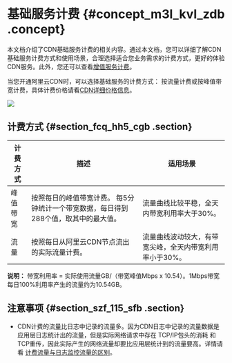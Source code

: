 # 基础服务计费 {#concept_m3l_kvl_zdb .concept}

本文档介绍了CDN基础服务计费的相关内容。通过本文档，您可以详细了解CDN基础服务计费方式和使用场景，合理选择适合您业务需求的计费方式，更好的体验CDN服务。此外，您还可以查看[增值服务计费](intl.zh-CN/产品定价/计费方式/增值服务计费.md#)。

当您开通阿里云CDN时，可以选择基础服务的计费方式： 按流量计费或按峰值带宽计费，具体计费价格请看[CDN详细价格信息](https://www.alibabacloud.com/zh/product/cdn/pricing?spm=a2796.7980202.1167822.1.16755f45tSDVja)。

![](http://static-aliyun-doc.oss-cn-hangzhou.aliyuncs.com/assets/img/14250/155186618035705_zh-CN.png)

## 计费方式 {#section_fcq_hh5_cgb .section}

|计费方式|描述|适用场景|
|----|--|----|
|峰值带宽|按照每日的峰值带宽计费。 每5分钟统计一个带宽数据，每日得到288个值，取其中的最大值。|流量曲线比较平稳，全天内带宽利用率大于30%。|
|流量|按照每日从阿里云CDN节点流出的实际流量计费。|流量曲线波动较大，有带宽尖峰，全天内带宽利用率小于30%。|

**说明：** 带宽利用率 = 实际使用流量GB/（带宽峰值Mbps x 10.54）。1Mbps带宽每日100%利用率产生的流量约为10.54GB。

## 注意事项 {#section_szf_115_sfb .section}

-   CDN计费的流量比日志中记录的流量多。因为CDN日志中记录的流量数据是应用层日志统计出的流量，但是实际网络请求中存在 TCP/IP包头的消耗 和 TCP重传，因此实际产生的网络流量却要比应用层统计到的流量要高。详情请看 [计费流量与日志监控流量的区别](https://www.alibabacloud.com/help/zh/faq-detail/40164.htm)。

